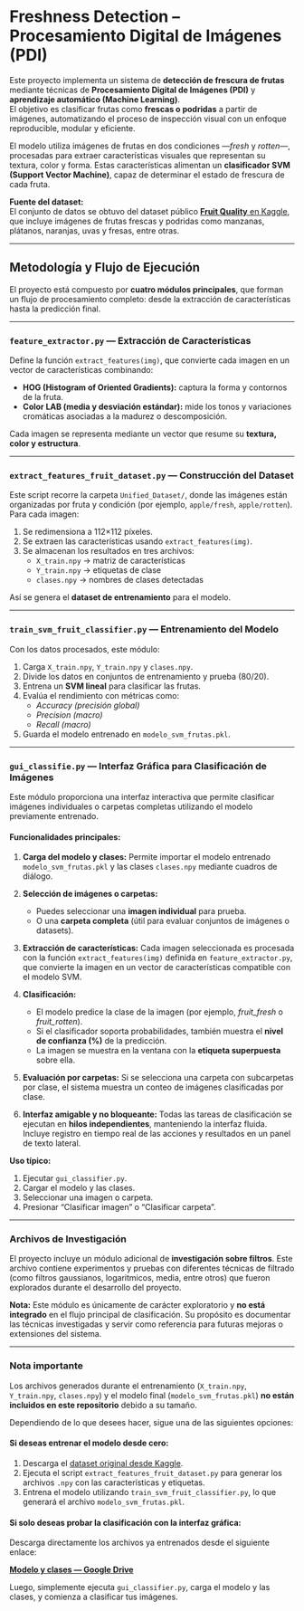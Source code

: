# Freshness Detection – Procesamiento Digital de Imágenes (PDI)

Este proyecto implementa un sistema de **detección de frescura de frutas** mediante técnicas de **Procesamiento Digital de Imágenes (PDI)** y **aprendizaje automático (Machine Learning)**.  
El objetivo es clasificar frutas como **frescas o podridas** a partir de imágenes, automatizando el proceso de inspección visual con un enfoque reproducible, modular y eficiente.

El modelo utiliza imágenes de frutas en dos condiciones —*fresh* y *rotten*—, procesadas para extraer características visuales que representan su textura, color y forma. Estas características alimentan un **clasificador SVM (Support Vector Machine)**, capaz de determinar el estado de frescura de cada fruta.

**Fuente del dataset:**  
El conjunto de datos se obtuvo del dataset público [**Fruit Quality** en Kaggle](https://www.kaggle.com/datasets/zlatan599/fruitquality1), que incluye imágenes de frutas frescas y podridas como manzanas, plátanos, naranjas, uvas y fresas, entre otras.

---

## Metodología y Flujo de Ejecución

El proyecto está compuesto por **cuatro módulos principales**, que forman un flujo de procesamiento completo: desde la extracción de características hasta la predicción final.

---

### `feature_extractor.py` — Extracción de Características  
Define la función `extract_features(img)`, que convierte cada imagen en un vector de características combinando:

- **HOG (Histogram of Oriented Gradients):** captura la forma y contornos de la fruta.   
- **Color LAB (media y desviación estándar):** mide los tonos y variaciones cromáticas asociadas a la madurez o descomposición.

Cada imagen se representa mediante un vector que resume su **textura, color y estructura**.

---

### `extract_features_fruit_dataset.py` — Construcción del Dataset  
Este script recorre la carpeta `Unified_Dataset/`, donde las imágenes están organizadas por fruta y condición (por ejemplo, `apple/fresh`, `apple/rotten`).  
Para cada imagen:

1. Se redimensiona a 112×112 píxeles.  
2. Se extraen las características usando `extract_features(img)`.  
3. Se almacenan los resultados en tres archivos:
   - `X_train.npy` → matriz de características  
   - `Y_train.npy` → etiquetas de clase  
   - `clases.npy` → nombres de clases detectadas

Así se genera el **dataset de entrenamiento** para el modelo.

---

### `train_svm_fruit_classifier.py` — Entrenamiento del Modelo  
Con los datos procesados, este módulo:

1. Carga `X_train.npy`, `Y_train.npy` y `clases.npy`.  
2. Divide los datos en conjuntos de entrenamiento y prueba (80/20).  
3. Entrena un **SVM lineal** para clasificar las frutas.  
4. Evalúa el rendimiento con métricas como:
   - *Accuracy (precisión global)*  
   - *Precision (macro)*  
   - *Recall (macro)*  
5. Guarda el modelo entrenado en `modelo_svm_frutas.pkl`.

---

### `gui_classifie.py` — Interfaz Gráfica para Clasificación de Imágenes  
Este módulo proporciona una interfaz interactiva que permite clasificar imágenes individuales o carpetas completas utilizando el modelo previamente entrenado.

#### Funcionalidades principales:
1. **Carga del modelo y clases:**
   Permite importar el modelo entrenado `modelo_svm_frutas.pkl` y las clases `clases.npy` mediante cuadros de diálogo.

2. **Selección de imágenes o carpetas:**
   * Puedes seleccionar una **imagen individual** para prueba.
   * O una **carpeta completa** (útil para evaluar conjuntos de imágenes o datasets).

4. **Extracción de características:**
   Cada imagen seleccionada es procesada con la función `extract_features(img)` definida en `feature_extractor.py`, que convierte la imagen en un vector de características compatible con el modelo SVM.

5. **Clasificación:**
   * El modelo predice la clase de la imagen (por ejemplo, *fruit_fresh* o *fruit_rotten*).
   * Si el clasificador soporta probabilidades, también muestra el **nivel de confianza (%)** de la predicción.
   * La imagen se muestra en la ventana con la **etiqueta superpuesta** sobre ella.

6. **Evaluación por carpetas:**
   Si se selecciona una carpeta con subcarpetas por clase, el sistema muestra un conteo de imágenes clasificadas por clase.

7. **Interfaz amigable y no bloqueante:**
   Todas las tareas de clasificación se ejecutan en **hilos independientes**, manteniendo la interfaz fluida.
   Incluye registro en tiempo real de las acciones y resultados en un panel de texto lateral.

**Uso típico:**

1. Ejecutar `gui_classifier.py`.
2. Cargar el modelo y las clases.
3. Seleccionar una imagen o carpeta.
4. Presionar “Clasificar imagen” o “Clasificar carpeta”.

---

### Archivos de Investigación

El proyecto incluye un módulo adicional de **investigación sobre filtros**. Este archivo contiene experimentos y pruebas con diferentes técnicas de filtrado (como filtros gaussianos, logaritmicos, media, entre otros) que fueron explorados durante el desarrollo del proyecto.

**Nota:** Este módulo es únicamente de carácter exploratorio y **no está integrado** en el flujo principal de clasificación. Su propósito es documentar las técnicas investigadas y servir como referencia para futuras mejoras o extensiones del sistema.

---

### Nota importante

Los archivos generados durante el entrenamiento (`X_train.npy`, `Y_train.npy`, `clases.npy`) y el modelo final (`modelo_svm_frutas.pkl`) **no están incluidos en este repositorio** debido a su tamaño.

Dependiendo de lo que desees hacer, sigue una de las siguientes opciones:

#### Si deseas **entrenar el modelo desde cero**:

1. Descarga el [dataset original desde Kaggle](https://www.kaggle.com/datasets/zlatan599/fruitquality1).
2. Ejecuta el script `extract_features_fruit_dataset.py` para generar los archivos `.npy` con las características y etiquetas.
3. Entrena el modelo utilizando `train_svm_fruit_classifier.py`, lo que generará el archivo `modelo_svm_frutas.pkl`.

#### Si solo deseas **probar la clasificación con la interfaz gráfica**:

Descarga directamente los archivos ya entrenados desde el siguiente enlace:

[**Modelo y clases — Google Drive**](https://drive.google.com/drive/folders/1lnS6QjRLefLl3hHp6Elh5Mjx-nhwLOky?usp=drive_link)

Luego, simplemente ejecuta `gui_classifier.py`, carga el modelo y las clases, y comienza a clasificar tus imágenes.

